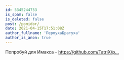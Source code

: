 ```yaml
---
id: 5345244753
is_spam: false
is_deleted: false
post: /pomidor/
date: 2021-04-15T17:51:08Z
author_fullname: 'ПерлухаБратуха'
author_is_anon: true
---
```


<p>Попробуй для Имакса - <a href="https://github.com/TatriX/pomidor" rel="nofollow noopener" title="https://github.com/TatriX/pomidor">https://github.com/TatriX/p...</a></p>
